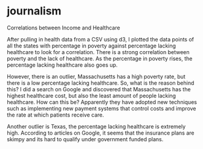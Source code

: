 # journalism

Correlations between Income and Healthcare

After pulling in health data from a CSV using d3, I plotted the data points of all the states with percentage in poverty against percentage lacking healthcare to look for a correlation. There is a strong correlation between poverty and the lack of healthcare. As the percentage in poverty rises, the percentage lacking healthcare also goes up.

However, there is an outlier, Massachusetts has a high poverty rate, but there is a low percentage lacking healthcare. So, what is the reason behind this? I did a search on Google and discovered that Massachusetts has the highest healthcare cost, but also the least amount of people lacking healthcare. How can this be? Apparently they have adopted new techniques such as implementing new payment systems that control costs and improve the rate at which patients receive care.

Another outlier is Texas, the percentage lacking healthcare is extremely high. According to articles on Google, it seems that the insurance plans are skimpy and its hard to qualify under government funded plans.